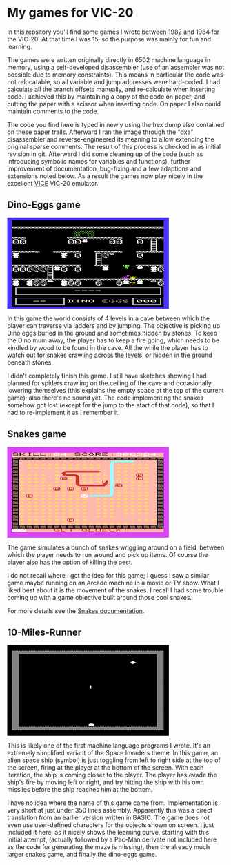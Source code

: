 # My games for VIC-20

In this repsitory you'll find some games I wrote between 1982 and 1984 for the
VIC-20. At that time I was 15, so the purpose was mainly for fun and learning.

The games were written originally directly in 6502 machine language in memory,
using a self-developed disassembler (use of an assembler was not possible due
to memory constraints). This means in particular the code was not relocatable,
so all variable and jump addresses were hard-coded. I had calculate all the
branch offsets manually, and re-calculate when inserting code. I achieved this
by maintaining a copy of the code on paper, and cutting the paper with a
scissor when inserting code. On paper I also could maintain comments to the
code.

The code you find here is typed in newly using the hex dump also contained on
these paper trails. Afterward I ran the image through the "dxa" disassembler
and reverse-engineered its meaning to allow extending the original sparse
comments. The result of this process is checked in as initial revision in git.
Afterward I did some cleaning up of the code (such as introducing symbolic names
for variables and functions), further improvement of documentation, bug-fixing
and a few adaptions and extensions noted below. As a result the games now play
nicely in the excellent [VICE](http://vice-emu.sourceforge.net/) VIC-20
emulator.

## Dino-Eggs game

<IMG ALIGN="center" SRC="images/egg_snap_start.png" ALT="Screenshot Dino-Eggs game">

In this game the world consists of 4 levels in a cave between which the
player can traverse via ladders and by jumping. The objective is picking
up Dino eggs buried in the ground and sometimes hidden by stones. To
keep the Dino mum away, the player has to keep a fire going, which needs
to be kindled by wood to be found in the cave. All the while the player
has to watch out for snakes crawling across the levels, or hidden in
the ground beneath stones.

I didn't completely finish this game. I still have sketches showing I had
planned for spiders crawling on the ceiling of the cave and occasionally
lowering themselves (this explains the empty space at the top of the current
game); also there's no sound yet. The code implementing the snakes somehow got
lost (except for the jump to the start of that code), so that I had to
re-implement it as I remember it.

## Snakes game

<IMG ALIGN="center" SRC="images/slg_snap_play.png" ALT="Screenshot Snakes game">

The game simulates a bunch of snakes wriggling around on a field, between which
the player needs to run around and pick up items. Of course the player also has
the option of killing the pest.

I do not recall where I got the idea for this game; I guess I saw a similar
game maybe running on an Arcade machine in a movie or TV show. What I liked
best about it is the movement of the snakes. I recall I had some trouble coming
up with a game objective built around those cool snakes.

For more details see the [Snakes documentation](docs/snakes.md).

## 10-Miles-Runner

<IMG ALIGN="center" SRC="images/10_miles_snap.png" ALT="Screenshot 10-Miles-Runner game">

This is likely one of the first machine language programs I wrote. It's an
extremely simplified variant of the Space Invaders theme. In this game, an
alien space ship (symbol) is just toggling from left to right side at the top
of the screen, firing at the player at the bottom of the screen. With each
iteration, the ship is coming closer to the player. The player has evade the
ship's fire by moving left or right, and try hitting the ship with his own
missiles before the ship reaches him at the bottom.

I have no idea where the name of this game came from. Implementation is very
short at just under 350 lines assembly. Apparently this was a direct
translation from an earlier version written in BASIC. The game does not even
use user-defined characters for the objects shown on screen. I just included it
here, as it nicely shows the learning curve, starting with this initial
attempt, (actually followed by a Pac-Man derivate not included here as the
code for generating the maze is missing), then the already much larger snakes
game, and finally the dino-eggs game.
